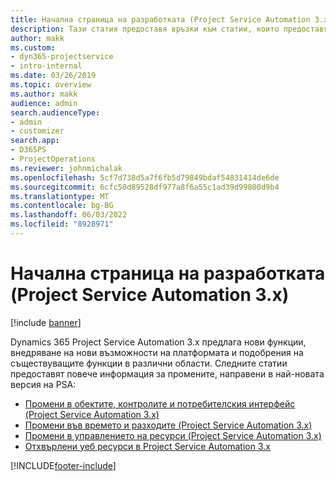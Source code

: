 ```yaml
---
title: Начална страница на разработката (Project Service Automation 3.x)
description: Тази статия предоставя връзки към статии, които предоставят информация за разработката на Dynamics 365 Project Service Automation (PSA) версия 3.x.
author: makk
ms.custom:
- dyn365-projectservice
- intro-internal
ms.date: 03/26/2019
ms.topic: overview
ms.author: makk
audience: admin
search.audienceType:
- admin
- customizer
search.app:
- D365PS
- ProjectOperations
ms.reviewer: johnmichalak
ms.openlocfilehash: 5cf7d738d5a7f6fb5d79849bdaf54831414de6de
ms.sourcegitcommit: 6cfc50d89528df977a8f6a55c1ad39d99800d9b4
ms.translationtype: MT
ms.contentlocale: bg-BG
ms.lasthandoff: 06/03/2022
ms.locfileid: "8928971"
---
```

# <a name="development-home-page-project-service-automation-3x"></a>Начална страница на разработката (Project Service Automation 3.x)

[!include [banner](../../includes/psa-now-project-operations.md)]

Dynamics 365 Project Service Automation 3.x предлага нови функции, внедряване на нови възможности на платформата и подобрения на съществуващите функции в различни области. Следните статии предоставят повече информация за промените, направени в най-новата версия на PSA:

- [Промени в обектите, контролите и потребителския интерфейс (Project Service Automation 3.x)](../developer-guides/entity-changes-v3.x.md)
- [Промени във времето и разходите (Project Service Automation 3.x)](../developer-guides/time-expense-changes-v3.x.md)
- [Промени в управлението на ресурси (Project Service Automation 3.x)](../developer-guides/resource-management-changes-v3.x.md)
- [Отхвърлени уеб ресурси в Project Service Automation 3.x](../developer-guides/web-resources-deprecated-v3.x.md)


[!INCLUDE[footer-include](../../includes/footer-banner.md)]

